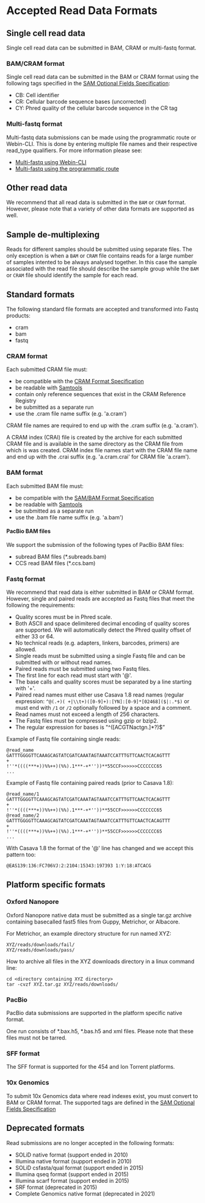 # Accepted Read Data Formats

## Single cell read data

Single cell read data can be submitted in BAM, CRAM or multi-fastq format.

### BAM/CRAM format

Single cell read data can be submitted in the BAM or CRAM format using
the following tags specified in the [SAM Optional Fields Specification](https://samtools.github.io/hts-specs/SAMtags.pdf):
- CB: Cell identifier
- CR: Cellular barcode sequence bases (uncorrected)
- CY: Phred quality of the cellular barcode sequence in the CR tag

### Multi-fastq format

Multi-fastq data submissions can be made using the programmatic route or
Webin-CLI. This is done by entering multiple file names and their 
respective read_type qualifiers. For more information please see:

- [Multi-fastq using Webin-CLI](../reads/webin-cli.html)
- [Multi-fastq using the programmatic route](../reads/programmatic.html)

## Other read data

We recommend that all read data is submitted in the `BAM` or `CRAM` format.
However, please note that a variety of other data formats are supported as well.

## Sample de-multiplexing

Reads for different samples should be submitted using separate files. The
only exception is when a `BAM` or `CRAM` file contains reads for a large
number of samples intented to be always analysed together. In this case
the sample associated with the read file should describe the sample
group while the `BAM` or `CRAM` file should identify the sample
for each read.

## Standard formats

The following standard file formats are accepted and transformed into Fastq products:
- cram
- bam
- fastq

### CRAM format

Each submitted CRAM file must:
- be compatible with the [CRAM Format Specification](https://samtools.github.io/hts-specs/CRAMv3.pdf)
- be readable with [Samtools](http://www.htslib.org/)
- contain only reference sequences that exist in the CRAM Reference Registry
- be submitted as a separate run
- use the .cram file name suffix (e.g. 'a.cram')

CRAM file names are required to end up with the .cram suffix (e.g. 'a.cram').

A CRAM index (CRAI) file is created by the archive for each submitted CRAM file and is available in
the same directory as the CRAM file from which is was created. CRAM index file names
start with the CRAM file name and end up with the .crai suffix (e.g. 'a.cram.crai' for CRAM file 'a.cram').

### BAM format

Each submitted BAM file must:
- be compatible with the [SAM/BAM Format Specification](http://samtools.github.io/hts-specs/SAMv1.pdf)
- be readable with [Samtools](http://www.htslib.org/)
- be submitted as a separate run
- use the .bam file name suffix (e.g. 'a.bam')

#### PacBio BAM files

We support the submission of the following types of PacBio BAM files:
- subread BAM files (*.subreads.bam)
- CCS read BAM files (*.ccs.bam)

### Fastq format

We recommend that read data is either submitted in BAM or CRAM format.
However, single and paired reads are accepted as Fastq files that meet the following the requirements:

- Quality scores must be in Phred scale.
- Both ASCII and space delimitered decimal encoding of quality scores are supported. We will automatically detect the Phred quality offset of either 33 or 64.
- No technical reads (e.g. adapters, linkers, barcodes, primers) are allowed.
- Single reads must be submitted using a single Fastq file and can be submitted with or without read names.
- Paired reads must be submitted using two Fastq files.
- The first line for each read must start with '@'.
- The base calls and quality scores must be separated by a line starting with '+'.
- Paired read names must either use Casava 1.8 read names
(regular expression: `^@(.+)( +|\\t+)([0-9]+):[YN]:[0-9]*[02468]($|:.*$)`
or must end with `/1` or `/2` optionally followed by a space and a comment.
- Read names must not exceed a length of 256 characters.    
- The Fastq files must be compressed using gzip or bzip2.
- The regular expression for bases is "^([ACGTNactgn.]*?)$”

Example of Fastq file containing single reads:

```
@read_name
GATTTGGGGTTCAAAGCAGTATCGATCAAATAGTAAATCCATTTGTTCAACTCACAGTTT
+
!''*((((***+))%%++)(%%).1***-+*''))**55CCF>>>>>>CCCCCCC65
...
```

Example of Fastq file containing paired reads (prior to Casava 1.8):

```
@read_name/1
GATTTGGGGTTCAAAGCAGTATCGATCAAATAGTAAATCCATTTGTTCAACTCACAGTTT
+
!''*((((***+))%%++)(%%).1***-+*''))**55CCF>>>>>>CCCCCCC65
@read_name/2
GATTTGGGGTTCAAAGCAGTATCGATCAAATAGTAAATCCATTTGTTCAACTCACAGTTT
+
!''*((((***+))%%++)(%%).1***-+*''))**55CCF>>>>>>CCCCCCC65
...
```

With Casava 1.8 the format of the '@' line has changed and we accept this pattern too:

```
@EAS139:136:FC706VJ:2:2104:15343:197393 1:Y:18:ATCACG
```

## Platform specific formats

### Oxford Nanopore

Oxford Nanopore native data must be submitted as a single tar.gz
archive containing basecalled fast5 files from Guppy, Metrichor, or Albacore.

For Metrichor, an example directory structure for run named XYZ:

```
XYZ/reads/downloads/fail/
XYZ/reads/downloads/pass/
```

How to archive all files in the XYZ downloads directory in a linux command line:

```
cd <directory containing XYZ directory>
tar -cvzf XYZ.tar.gz XYZ/reads/downloads/
```

### PacBio

PacBio data submissions are supported in the platform specific native format.

One run consists of *.bax.h5, *.bas.h5 and xml files. Please note that these files must not be tarred.

### SFF format

The SFF format is supported for the 454 and Ion Torrent platforms.

### 10x Genomics

To submit 10x Genomics data where read indexes exist, you must convert to BAM
or CRAM format. The supported tags are defined in the [SAM Optional Fields Specification](http://samtools.github.io/hts-specs/SAMtags.pdf)


## Deprecated formats

Read submissions are no longer accepted in the following formats:

- SOLiD native format (support ended in 2010)
- Illumina native format (support ended in 2010)
- SOLiD csfasta/qual format (support ended in 2015)
- Illumina qseq format (support ended in 2015)
- Illumina scarf format (support ended in 2015)
- SRF format (deprecated in 2015)
- Complete Genomics native format (deprecated in 2021)
